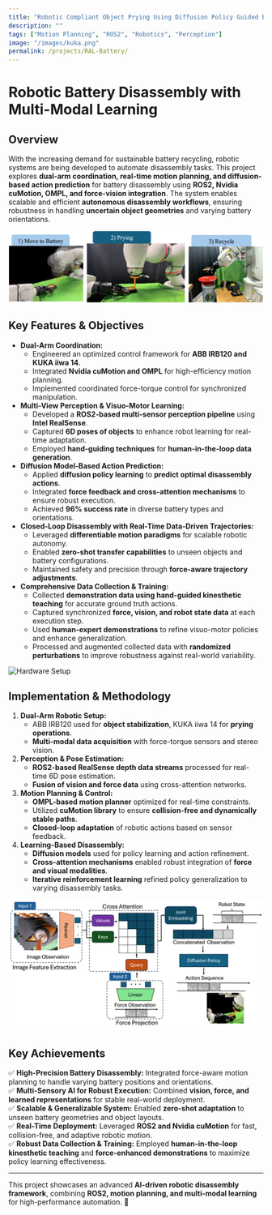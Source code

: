 ```yaml
---
title: "Robotic Compliant Object Prying Using Diffusion Policy Guided by Vision and Force Observations"
description: ""
tags: ["Motion Planning", "ROS2", "Robotics", "Perception"]
image: "/images/kuka.png"
permalink: /projects/RAL-Battery/
---
```


# **Robotic Battery Disassembly with Multi-Modal Learning**

## **Overview**
With the increasing demand for sustainable battery recycling, robotic systems are being developed to automate disassembly tasks. This project explores **dual-arm coordination, real-time motion planning, and diffusion-based action prediction** for battery disassembly using **ROS2, Nvidia cuMotion, OMPL, and force-vision integration**. The system enables scalable and efficient **autonomous disassembly workflows**, ensuring robustness in handling **uncertain object geometries** and varying battery orientations.

![Robotic Battery Disassembly](/images/steps_system%20(1).png)

## **Key Features & Objectives**
- **Dual-Arm Coordination:**
  - Engineered an optimized control framework for **ABB IRB120 and KUKA iiwa 14**.
  - Integrated **Nvidia cuMotion and OMPL** for high-efficiency motion planning.
  - Implemented coordinated force-torque control for synchronized manipulation.
- **Multi-View Perception & Visuo-Motor Learning:**
  - Developed a **ROS2-based multi-sensor perception pipeline** using **Intel RealSense**.
  - Captured **6D poses of objects** to enhance robot learning for real-time adaptation.
  - Employed **hand-guiding techniques** for **human-in-the-loop data generation**.
- **Diffusion Model-Based Action Prediction:**
  - Applied **diffusion policy learning** to **predict optimal disassembly actions**.
  - Integrated **force feedback and cross-attention mechanisms** to ensure robust execution.
  - Achieved **96% success rate** in diverse battery types and orientations.
- **Closed-Loop Disassembly with Real-Time Data-Driven Trajectories:**
  - Leveraged **differentiable motion paradigms** for scalable robotic autonomy.
  - Enabled **zero-shot transfer capabilities** to unseen objects and battery configurations.
  - Maintained safety and precision through **force-aware trajectory adjustments**.
- **Comprehensive Data Collection & Training:**
  - Collected **demonstration data using hand-guided kinesthetic teaching** for accurate ground truth actions.
  - Captured synchronized **force, vision, and robot state data** at each execution step.
  - Used **human-expert demonstrations** to refine visuo-motor policies and enhance generalization.
  - Processed and augmented collected data with **randomized perturbations** to improve robustness against real-world variability.

![Hardware Setup](/images/hardware_setup.png)

## **Implementation & Methodology**
1. **Dual-Arm Robotic Setup:**
   - ABB IRB120 used for **object stabilization**, KUKA iiwa 14 for **prying operations**.
   - **Multi-modal data acquisition** with force-torque sensors and stereo vision.
2. **Perception & Pose Estimation:**
   - **ROS2-based RealSense depth data streams** processed for real-time 6D pose estimation.
   - **Fusion of vision and force data** using cross-attention networks.
3. **Motion Planning & Control:**
   - **OMPL-based motion planner** optimized for real-time constraints.
   - Utilized **cuMotion library** to ensure **collision-free and dynamically stable paths**.
   - **Closed-loop adaptation** of robotic actions based on sensor feedback.
4. **Learning-Based Disassembly:**
   - **Diffusion models** used for policy learning and action refinement.
   - **Cross-attention mechanisms** enabled robust integration of **force and visual modalities**.
   - **Iterative reinforcement learning** refined policy generalization to varying disassembly tasks.

![System Architecture](/images/overview_system1.png)

## **Key Achievements**
✅ **High-Precision Battery Disassembly:** Integrated force-aware motion planning to handle varying battery positions and orientations.  
✅ **Multi-Sensory AI for Robust Execution:** Combined **vision, force, and learned representations** for stable real-world deployment.  
✅ **Scalable & Generalizable System:** Enabled **zero-shot adaptation** to unseen battery geometries and object layouts.  
✅ **Real-Time Deployment:** Leveraged **ROS2 and Nvidia cuMotion** for fast, collision-free, and adaptive robotic motion.  
✅ **Robust Data Collection & Training:** Employed **human-in-the-loop kinesthetic teaching** and **force-enhanced demonstrations** to maximize policy learning effectiveness.  

---
This project showcases an advanced **AI-driven robotic disassembly framework**, combining **ROS2, motion planning, and multi-modal learning** for high-performance automation. 🚀
